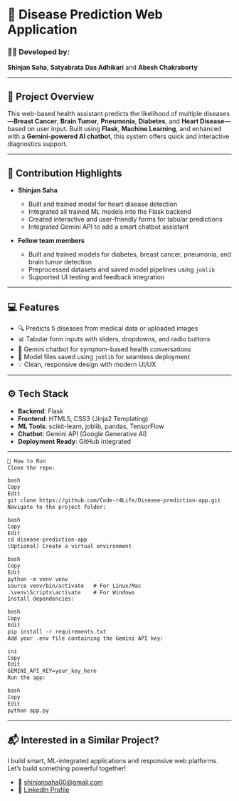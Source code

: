 # 🧬 Disease Prediction Web Application

### 👨‍💻 Developed by:  
**Shinjan Saha**, **Satyabrata Das Adhikari** and **Abesh Chakraborty**

---

## 🧠 Project Overview

This web-based health assistant predicts the likelihood of multiple diseases—**Breast Cancer**, **Brain Tumor**, **Pneumonia**, **Diabetes**, and **Heart Disease**—based on user input. Built using **Flask**, **Machine Learning**, and enhanced with a **Gemini-powered AI chatbot**, this system offers quick and interactive diagnostics support.

---

## 🙌 Contribution Highlights

- **Shinjan Saha**
  - Built and trained model for heart disease detection 
  - Integrated all trained ML models into the Flask backend  
  - Created interactive and user-friendly forms for tabular predictions  
  - Integrated Gemini API to add a smart chatbot assistant  

- **Fellow team members**  
  - Built and trained models for diabetes, breast cancer, pneumonia, and brain tumor detection  
  - Preprocessed datasets and saved model pipelines using `joblib`  
  - Supported UI testing and feedback integration

---

## 💻 Features

- 🔍 Predicts 5 diseases from medical data or uploaded images  
- 📊 Tabular form inputs with sliders, dropdowns, and radio buttons  
- 🧠 Gemini chatbot for symptom-based health conversations  
- 💾 Model files saved using `joblib` for seamless deployment  
- 💡 Clean, responsive design with modern UI/UX

---

## ⚙️ Tech Stack

- **Backend**: Flask  
- **Frontend**: HTML5, CSS3 (Jinja2 Templating)  
- **ML Tools**: scikit-learn, joblib, pandas, TensorFlow  
- **Chatbot**: Gemini API (Google Generative AI)  
- **Deployment Ready**: GitHub integrated

---

```markdown
🚀 How to Run
Clone the repo:

bash
Copy
Edit
git clone https://github.com/Code-r4Life/Disease-prediction-app.git
Navigate to the project folder:

bash
Copy
Edit
cd disease-prediction-app
(Optional) Create a virtual environment

bash
Copy
Edit
python -m venv venv
source venv/bin/activate   # For Linux/Mac
.\venv\Scripts\activate    # For Windows
Install dependencies:

bash
Copy
Edit
pip install -r requirements.txt
Add your .env file containing the Gemini API key:

ini
Copy
Edit
GEMINI_API_KEY=your_key_here
Run the app:

bash
Copy
Edit
python app.py
```

---

## 📬 Interested in a Similar Project?

I build smart, ML-integrated applications and responsive web platforms. Let’s build something powerful together!

- 📧 shinjansaha00@gmail.com  
- 🔗 [LinkedIn Profile](https://www.linkedin.com/in/shinjan-saha-1bb744319/)  
